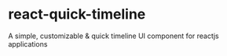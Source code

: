 # react-quick-timeline

A simple, customizable &amp; quick timeline UI component for reactjs applications
